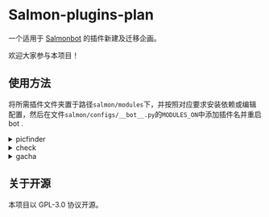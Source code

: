 # Salmon-plugins-plan


一个适用于 [Salmonbot](https://github.com/Watanabe-Asa/SalmonBot) 的插件新建及迁移企画。

欢迎大家参与本项目！

## 使用方法

将所需插件文件夹置于路径`salmon/modules`下，并按照对应要求安装依赖或编辑配置，然后在文件`salmon/configs/__bot__.py`的`MODULES_ON`中添加插件名并重启 bot .

<details>
  <summary> picfinder </summary>

### 搜图功能

原项目导航> [picfinder](https://github.com/pcrbot/picfinder_take)

请将文件`picfinder.template.py`移动至路径`salmon/configs`下并重命名为`picfinder.py`，并按注释编辑配置。

</details>

<details>
  <summary> check </summary>

### 自检

原项目导航> [check](https://github.com/pcrbot/Hoshino-plugin-transplant/tree/master/check)

请将文件`check.template.py`移动至路径`salmon/configs`下并重命名为`check.py`，并按注释编辑配置。然后安装依赖。

```python
pip3.9 install psutil
```

</details>

<details>
  <summary> gacha </summary>

### PCR自动更新卡池

原项目导航> [gacha](https://github.com/pcrbot/gacha)

请将文件`update.py`放至路径`salmon/modules/priconne`下。

</details>

## 关于开源

本项目以 GPL-3.0 协议开源。
